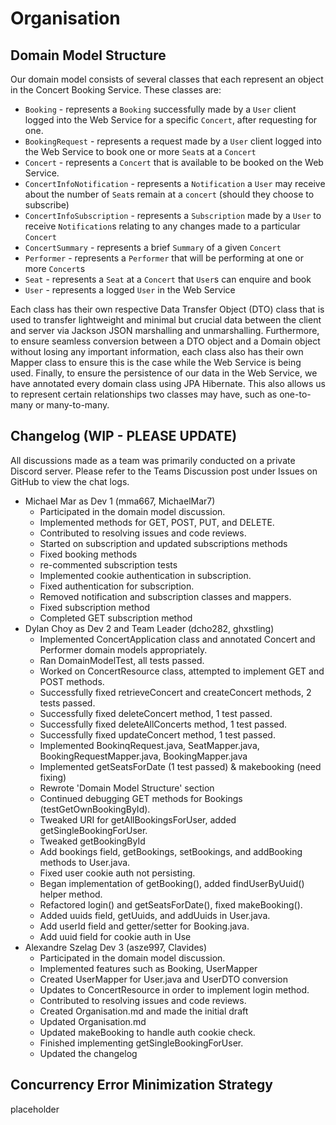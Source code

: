 # Organisation

## Domain Model Structure

Our domain model consists of several classes that each represent an object in the Concert Booking Service. These classes are:
- `Booking` - represents a `Booking` successfully made by a `User` client logged into the Web Service for a specific `Concert`, after requesting for one. 
- `BookingRequest` - represents a request made by a `User` client logged into the Web Service to book one or more `Seat`s at a `Concert`
- `Concert` - represents a `Concert` that is available to be booked on the Web Service. 
- `ConcertInfoNotification` - represents a `Notification` a `User` may receive about the number of `Seat`s remain at a `concert` (should they choose to subscribe) 
- `ConcertInfoSubscription` - represents a `Subscription` made by a `User` to receive `Notification`s relating to any changes made to a particular `Concert`
- `ConcertSummary` - represents a brief `Summary` of a given `Concert`
- `Performer` - represents a `Performer` that will be performing at one or more `Concert`s
- `Seat` - represents a `Seat` at a `Concert` that `User`s can enquire and book
- `User` - represents a logged `User` in the Web Service 

Each class has their own respective Data Transfer Object (DTO) class that is used to transfer lightweight and minimal but crucial data between the client and server via Jackson JSON marshalling and unmarshalling. Furthermore, to ensure seamless conversion between a DTO object and a Domain object without losing any important information, each class also has their own Mapper class to ensure this is the case while the Web Service is being used.
Finally, to ensure the persistence of our data in the Web Service, we have annotated every domain class using JPA Hibernate. This also allows us to represent certain relationships two classes may have, such as one-to-many or many-to-many.

## Changelog (WIP - PLEASE UPDATE)

All discussions made as a team was primarily conducted on a private Discord server. Please refer to the Teams Discussion post under Issues on GitHub to view the chat logs.

- Michael Mar as Dev 1 (mma667, MichaelMar7)
    - Participated in the domain model discussion.
    - Implemented methods for GET, POST, PUT, and DELETE.
    - Contributed to resolving issues and code reviews.
    - Started on subscription and updated subscriptions methods
    - Fixed booking methods
    - re-commented subscription tests
    - Implemented cookie authentication in subscription.
    - Fixed authentication for subscription.
    - Removed notification and subscription classes and mappers.
    - Fixed subscription method
    - Completed GET subscription method
- Dylan Choy as Dev 2 and Team Leader (dcho282, ghxstling)
    - Implemented ConcertApplication class and annotated Concert and Performer domain models appropriately.
    - Ran DomainModelTest, all tests passed.
    - Worked on ConcertResource class, attempted to implement GET and POST methods.
    - Successfully fixed retrieveConcert and createConcert methods, 2 tests passed.
    - Successfully fixed deleteConcert method, 1 test passed.
    - Successfully fixed deleteAllConcerts method, 1 test passed.
    - Successfully fixed updateConcert method, 1 test passed.
    - Implemented BookinqRequest.java, SeatMapper.java, BookingRequestMapper.java, BookingMapper.java
    - Implemented getSeatsForDate (1 test passed) & makebooking (need fixing)
    - Rewrote 'Domain Model Structure' section
    - Continued debugging GET methods for Bookings (testGetOwnBookingById).
    - Tweaked URI for getAllBookingsForUser, added getSingleBookingForUser.
    - Tweaked getBookingById
    - Add bookings field, getBookings, setBookings, and addBooking methods to User.java.
    - Fixed user cookie auth not persisting.
    - Began implementation of getBooking(), added findUserByUuid() helper method.
    - Refactored login() and getSeatsForDate(), fixed makeBooking().
    - Added uuids field, getUuids, and addUuids in User.java.
    - Add userId field and getter/setter for Booking.java.
    - Add uuid field for cookie auth in Use
- Alexandre Szelag Dev 3 (asze997, Clavides)
    - Participated in the domain model discussion.
    - Implemented features such as Booking, UserMapper 
    - Created UserMapper for User.java and UserDTO conversion
    - Updates to ConcertResource in order to implement login method.
    - Contributed to resolving issues and code reviews.
    - Created Organisation.md and made the initial draft 
    - Updated Organisation.md 
    - Updated makeBooking to handle auth cookie check.
    - Finished implementing getSingleBookingForUser.
    - Updated the changelog


## Concurrency Error Minimization Strategy

placeholder


